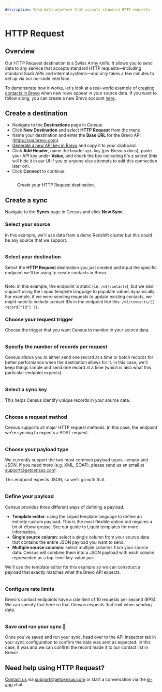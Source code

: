 ```yaml
---
description: Send data anywhere that accepts standard HTTP requests.
---
```


# HTTP Request

## Overview

Our HTTP Request destination is a Swiss Army knife. It allows you to send data to any service that accepts standard HTTP requests—including standard SaaS APIs and internal systems—and only takes a few minutes to set up via our no-code interface.

To demonstrate how it works, let's look at a real-world example of [creating contacts in Brevo](https://developers.brevo.com/reference/createcontact) when new rows appear in your source data. If you want to follow along, you can create a new Brevo account [here](https://www.brevo.com/).

## Create a destination

* Navigate to the **Destinations** page in Census.
* Click **New Destination** and select **HTTP Request** from the menu.
* Name your destination and enter the **Base URL** for the Brevo API (https://api.brevo.com).
* [Generate a new API key in Brevo](https://app.brevo.com/settings/keys/api) and copy it to your clipboard.
* Click **Add Header**, name the header `api-key` (per Brevo's docs), paste your API key under **Value**, and check the box indicating it's a secret (this will hide it in our UI if you or anyone else attempts to edit this connection later on).
* Click **Connect** to continue.

<figure><img src="../.gitbook/assets/CleanShot 2023-09-25 at 17.00.14@2x (1).png" alt=""><figcaption><p>Create your HTTP Request destination.</p></figcaption></figure>

## Create a sync

Navigate to the **Syncs** page in Census and click **New Sync**.

### Select your source

In this example, we'll use data from a demo Redshift cluster but this could be any source that we support.

<figure><img src="../.gitbook/assets/CleanShot 2023-09-25 at 17.08.55@2x.png" alt=""><figcaption></figcaption></figure>

### Select your destination

Select the **HTTP Request** destination you just created and input the specific endpoint we'll be using to create contacts in Brevo.

<figure><img src="../.gitbook/assets/CleanShot 2023-09-25 at 17.14.00@2x.png" alt=""><figcaption></figcaption></figure>

Note: in this example, the endpoint is static (i.e. `/v3/contacts`), but we also support using the Liquid template language to populate values dynamically. For example, if we were sending requests to update existing contacts, we might need to include contact IDs in the endpoint like this: `/v3/contacts/{{ record["id"] }}`.

### Choose your request trigger

Choose the trigger that you want Census to monitor in your source data.&#x20;

<figure><img src="../.gitbook/assets/CleanShot 2023-09-25 at 17.24.32@2x.png" alt=""><figcaption></figcaption></figure>

### Specify the number of records per request

Census allows you to either send one record at a time or batch records for better performance when the destination allows for it. In this case, we'll keep things simple and send one record at a time (which is also what this particular endpoint expects).

<figure><img src="../.gitbook/assets/CleanShot 2023-09-25 at 17.27.23@2x.png" alt=""><figcaption></figcaption></figure>

### Select a sync key

This helps Census identify unique records in your source data.

<figure><img src="../.gitbook/assets/CleanShot 2023-09-25 at 17.30.21@2x.png" alt=""><figcaption></figcaption></figure>

### Choose a request method

Census supports all major HTTP request methods. In this case, the endpoint we're syncing to expects a POST request.

<figure><img src="../.gitbook/assets/CleanShot 2023-09-25 at 17.32.02@2x.png" alt=""><figcaption></figcaption></figure>

### Choose your payload type

We currently support the two most common payload types—empty and JSON. If you need more (e.g. XML, SOAP), please send us an email at support@getcensus.com!

This endpoint expects JSON, so we'll go with that.

<figure><img src="../.gitbook/assets/CleanShot 2023-09-25 at 17.32.57@2x.png" alt=""><figcaption></figcaption></figure>

### Define your payload

Census provides three different ways of defining a payload.

* **Template editor**: using the Liquid template language to define an entirely custom payload. This is the most flexible option but requires a bit of elbow grease. See our guide to Liquid templates for more information.
* **Single source column**: select a single column from your source data that contains the entire JSON payload you want to send.
* **Multiple source columns**: select multiple columns from your source data. Census will combine them into a JSON payload with each column represented as a top-level key-value pair.

We'll use the template editor for this example so we can construct a payload that exactly matches what the Brevo API expects.

<figure><img src="../.gitbook/assets/CleanShot 2023-09-25 at 17.49.11@2x.png" alt=""><figcaption></figcaption></figure>

### Configure rate limits

Brevo's contact endpoints have a rate limit of 10 requests per second (RPS). We can specify that here so that Census respects that limit when sending data.

<figure><img src="../.gitbook/assets/CleanShot 2023-09-25 at 17.39.02@2x.png" alt=""><figcaption></figcaption></figure>

### Save and run your sync :clap:

Once you've saved and run your sync, head over to the API Inspector tab in your sync configuration to confirm the data was sent as expected. In this case, it was and we can confirm the record made it to our contact list in Brevo!

## Need help using HTTP Request?

[Contact us](mailto:support@getcensus.com) via support@getcensus.com or start a conversation via the [in-app](https://app.getcensus.com) chat.

